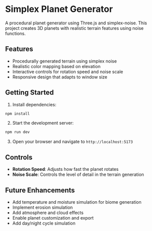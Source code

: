 # Simplex Planet Generator

A procedural planet generator using Three.js and simplex-noise. This project creates 3D planets with realistic terrain features using noise functions.

## Features

- Procedurally generated terrain using simplex noise
- Realistic color mapping based on elevation
- Interactive controls for rotation speed and noise scale
- Responsive design that adapts to window size

## Getting Started

1. Install dependencies:
```bash
npm install
```

2. Start the development server:
```bash
npm run dev
```

3. Open your browser and navigate to `http://localhost:5173`

## Controls

- **Rotation Speed**: Adjusts how fast the planet rotates
- **Noise Scale**: Controls the level of detail in the terrain generation

## Future Enhancements

- Add temperature and moisture simulation for biome generation
- Implement erosion simulation
- Add atmosphere and cloud effects
- Enable planet customization and export
- Add day/night cycle simulation
